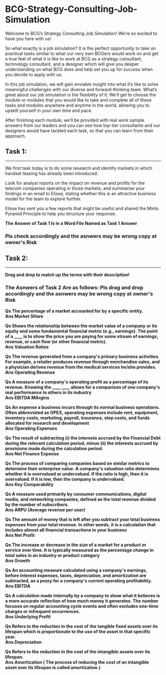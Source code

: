 # BCG-Strategy-Consulting-Job-Simulation

Welcome to BCG’s Strategy Consulting Job Simulation! We’re so excited to have you here with us!


So what exactly is a job simulation? It is the perfect opportunity to take on practical tasks similar to what our very own BCGers would work on and get a true feel of what it is like to work at BCG as a strategy consultant, technology consultant, and a designer which will give you deeper understanding on what BCG does and help set you up for success when you decide to apply with us.

In this job simulation, we will gain enviable insight into what it’s like to solve meaningful challenges with our diverse and forward-thinking team. What’s great about our job simulation is the flexibility of it. We’ll get to choose the module or modules that you would like to take and complete all of these tasks and modules anywhere and anytime in the world, allowing you to upskill yourself in your own time and pace.

After finishing each module, we’ll be provided with real work sample answers from our leaders and you can see how top-tier consultants and our designers would have tackled each task, so that you can learn from their approach.

<h2><b>Task 1:</b></h2>
<hr>

We first task today is to do some research and identify markets in which handset leasing has already been introduced.

Look for analyst reports on the impact on revenue and profits for the telecom companies operating in those markets, and summarise your findings in an email to Elisse, stating whether this is an attractive business model for the team to explore further.

Elisse has sent you a few reports that might be useful and shared the Minto Pyramid Principle to help you structure your response. 

<b>The Answer of Task 1 Is in a Word File Named as Task 1 Answer<b>
<b><h3>Pls check accordingly and the asnwers may be wrong copy at owner's Risk</b></h3>

<h2><b>Task 2:</b></h2>
<hr>

Drag and drop to match up the terms with their description!

<h3><b>The Asnwers of Task 2 Are as follows: Pls drag and drop accordingly and the asnwers may be wrong copy at owner's Risk</b></h3>

Qs The percentage of a market accounted for by a specific entity. 
<br>
Ans Market SHare

Qs Shows the relationship between the market value of a company or its equity and some fundamental financial metric (e.g., earnings). The point of a ____ is to show the price you are paying for some stream of earnings, revenue, or cash flow (or other financial metric).
<br>
Ans Valuation Ratios

Qs The revenue generated from a company's primary business activities. For example, a retailer produces revenue through merchandise sales, and a physician derives revenue from the medical services he/she provides.
<br>
Ans Operating Revenue

Qs A measure of a company's operating profit as a percentage of its revenue. Knowing the ____ ____ allows for a comparison of one company's real performance to others in its industry
<br>
Ans EBITDA MArgins

Qs An expense a business incurs through its normal business operations. Often abbreviated as OPEX, operating expenses include rent, equipment, inventory costs, marketing, payroll, insurance, step costs, and funds allocated for research and development
<br>
Ans Operating Expenses

Qs The result of subtracting (i) the interests accrued by the Financial Debt during the relevant calculation period, minus (ii) the interests accrued by provisions made during the calculation period.
<br>
Ans Net Finance Expense

Qs The process of comparing companies based on similar metrics to determine their enterprise value. A company's valuation ratio determines whether it is overvalued or undervalued. If the ratio is high, then it is overvalued. If it is low, then the company is undervalued.
<br>
Ans Key Comparability

Qs A measure used primarily by consumer communications, digital media, and networking companies, defined as the total revenue divided by the number of subscribers.
<br>
Ans ARPU (Average revenue per user)

Qs The amount of money that is left after you subtract your total business expenses from your total revenue. In other words, it is a calculation that includes almost all financial transactions in your business
<br>
Ans Net Profit

Qs The increase or decrease in the size of a market for a product or service over time. It is typically measured as the percentage change in total sales in an industry or product category
<br>
Ans Growth

Qs An accounting measure calculated using a company's earnings, before interest expenses, taxes, depreciation, and amortization are subtracted, as a proxy for a company's current operating profitability.
<br>
Ans EBITDA

Qs A calculation made internally by a company to show what it believes is a more accurate reflection of how much money it generates. The number focuses on regular accounting cycle events and often excludes one-time charges or infrequent occurrences.
<br>
Ans Underlying Profit

Qs Refers to the reduction in the cost of the tangible fixed assets over its lifespan which is proportionate to the use of the asset in that specific year.
<br>
Ans Depreciation

Qs Refers to the reduction in the cost of the intangible assets over its lifespan.
<br>
Ans Amortization ( The process of reducing the cost of an intangible asset over its lifespan is called amortization.)



